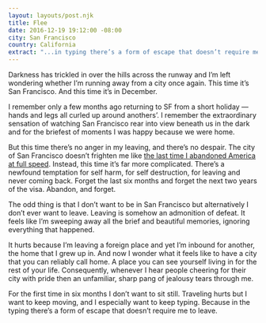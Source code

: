 ```yaml
---
layout: layouts/post.njk
title: Flee
date: 2016-12-19 19:12:00 -08:00
city: San Francisco
country: California
extract: "...in typing there’s a form of escape that doesn’t require me to leave."
---
```


Darkness has trickled in over the hills across the runway and I’m left wondering whether I’m running away from a city once again. This time it’s San Francisco. And this time it’s in December.

I remember only a few months ago returning to SF from a short holiday — hands and legs all curled up around anothers’. I remember the extraordinary sensation of watching San Francisco rear into view beneath us in the dark and for the briefest of moments I was happy because we were home.

But this time there’s no anger in my leaving, and there’s no despair. The city of San Francisco doesn’t frighten me like [the last time I abandoned America at full speed](https://robinrendle.com/notes/with-teeth-of-metal-and-glass/). Instead, this time it’s far more complicated. There’s a newfound temptation for self harm, for self destruction, for leaving and never coming back. Forget the last six months and forget the next two years of the visa. Abandon, and forget.

The odd thing is that I don’t want to be in San Francisco but alternatively I don’t ever want to leave. Leaving is somehow an admonition of defeat. It feels like I’m sweeping away all the brief and beautiful memories, ignoring everything that happened.

It hurts because I’m leaving a foreign place and yet I’m inbound for another, the home that I grew up in. And now I wonder what it feels like to have a city that you can reliably call home. A place you can see yourself living in for the rest of your life. Consequently, whenever I hear people cheering for their city with pride then an unfamiliar, sharp pang of jealousy tears through me.

For the first time in six months I don’t want to sit still. Traveling hurts but I want to keep moving, and I especially want to keep typing. Because in the typing there’s a form of escape that doesn’t require me to leave.
